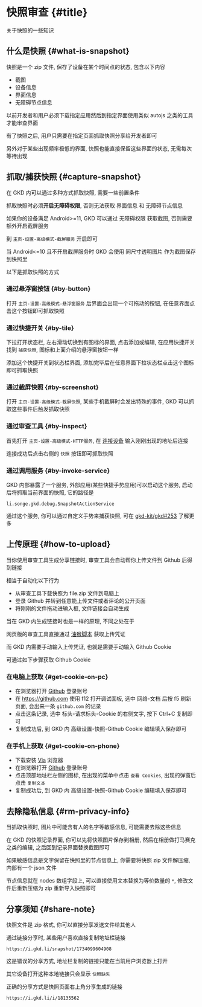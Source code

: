 # 快照审查 {#title}

关于快照的一些知识

## 什么是快照 {#what-is-snapshot}

快照是一个 zip 文件, 保存了设备在某个时间点的状态, 包含以下内容

- 截图
- 设备信息
- 界面信息
- 无障碍节点信息

以前开发者和用户必须下载指定应用然后到指定界面使用类似 autojs 之类的工具才能审查界面

有了快照之后, 用户只需要在指定页面抓取快照分享给开发者即可

另外对于某些出现频率极低的界面, 快照也能直接保留这些界面的状态, 无需每次等待出现

## 抓取/捕获快照 {#capture-snapshot}

在 GKD 内可以通过多种方式抓取快照, 需要一些前置条件

抓取快照时必须**开启无障碍权限**, 否则无法获取 界面信息 和 无障碍节点信息

如果你的设备满足 Android>=11, GKD 可以通过 无障碍权限 获取截图, 否则需要额外开启截屏服务

到 `主页-设置-高级模式-截屏服务` 开启即可

当 Android<=10 且不开启截屏服务时 GKD 会使用 同尺寸透明图片 作为截图保存到快照里

以下是抓取快照的方式

### 通过悬浮窗按钮 {#by-button}

打开 `主页-设置-高级模式-悬浮窗服务` 后界面会出现一个可拖动的按钮, 在任意界面点击这个按钮即可抓取快照

### 通过快捷开关 {#by-tile}

下拉打开状态栏, 左右滑动切换到有图标的界面, 点击添加或编辑, 在应用快捷开关找到 `捕获快照`, 图标和上面介绍的悬浮窗按钮一样

添加这个快捷开关到状态栏界面, 添加完毕后在任意界面下拉状态栏点击这个图标即可抓取快照

### 通过截屏快照 {#by-screenshot}

打开 `主页-设置-高级模式-截屏快照`, 某些手机截屏时会发出特殊的事件, GKD 可以抓取这些事件后触发抓取快照

### 通过审查工具 {#by-inspect}

首先打开 `主页-设置-高级模式-HTTP服务`, 在 [连接设备](https://i.gkd.li/device) 输入刚刚出现的地址后连接

连接成功后点击右侧的 `快照` 按钮即可抓取快照

### 通过调用服务 {#by-invoke-service}

GKD 内部暴露了一个服务, 外部应用(某些快捷手势应用)可以启动这个服务, 启动后将抓取当前界面的快照, 它的路径是

```text
li.songe.gkd.debug.SnapshotActionService
```

通过这个服务, 你可以通过自定义手势来捕获快照, 可在 [gkd-kit/gkd#253](https://github.com/gkd-kit/gkd/issues/253) 了解更多

## 上传原理 {#how-to-upload}

当你使用审查工具生成分享链接时, 审查工具会自动帮你上传文件到 Github 后得到链接

相当于自动化以下行为

- 从审查工具下载快照为 file.zip 文件到电脑上
- 登录 Github 并转到任意能上传文件或者评论的公开页面
- 将刚刚的文件拖动进输入框, 文件链接会自动生成

当在 GKD 内生成链接时也是一样的原理, 不同之处在于

网页版的审查工具直接通过 [油猴脚本](https://github.com/gkd-kit/network-extension) 获取上传凭证

而 GKD 内需要手动输入上传凭证, 也就是需要手动输入 Github Cookie

可通过如下步骤获取 Github Cookie

### 在电脑上获取 {#get-cookie-on-pc}

- 在浏览器打开 [Github](https://github.com) 登录账号
- 在 <https://github.com> 使用 f12 打开调试面板, 选中 网络-文档 后按 f5 刷新页面, 会出来一条 `github.com` 的记录
- 点击这条记录, 选中 标头-请求标头-Cookie 的右侧文字, 按下 Ctrl+C 复制即可
  <GImg src="0034.png" />
- 复制成功后, 到 GKD 内 高级设置-快照-Github Cookie 编辑填入保存即可

### 在手机上获取 {#get-cookie-on-phone}

- 下载安装 [Via](https://viayoo.com) 浏览器
- 在浏览器打开 [Github](https://github.com) 登录账号
- 点击顶部地址栏左侧的图标, 在出现的菜单中点击 `查看 Cookies`, 出现的弹窗后点击 `复制文本`
  <NImageGroup><GImg src="0035.png" class="w-[45%]" /> <GImg src="0036.png" class="w-[45%]" /></NImageGroup>
- 复制成功后, 到 GKD 内 高级设置-快照-Github Cookie 编辑填入保存即可

## 去除隐私信息 {#rm-privacy-info}

当抓取快照时, 图片中可能含有人的名字等敏感信息, 可能需要去除这些信息

在 GKD 的快照记录界面, 你可以先将快照图片保存到相册, 然后在相册做打马赛克之类的编辑, 之后回到记录界面替换截图即可

如果敏感信息是文字保留在快照里的节点信息上, 你需要将快照 zip 文件解压缩, 内部有一个 json 文件

节点信息就在 nodes 数组字段上, 可以直接使用文本替换为等价数量的 `*`, 修改文件后重新压缩为 zip 重新导入快照即可

## 分享须知 {#share-note}

快照文件是 zip 格式, 你可以直接分享发送文件给其他人

通过链接分享时, 某些用户喜欢直接复制地址栏链接

```text
https://i.gkd.li/snapshot/1734099604908
```

这是错误的分享方式, 地址栏复制的链接只能在当前用户浏览器上打开

其它设备打开这种本地链接只会显示 `快照缺失`

正确的分享方式是快照页面右上角分享生成的链接

```text
https://i.gkd.li/i/18135562
```
